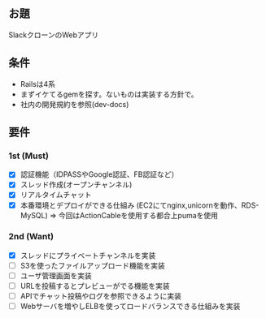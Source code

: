 ## お題
SlackクローンのWebアプリ
## 条件
- Railsは4系
- まずイケてるgemを探す。ないものは実装する方針で。
- 社内の開発規約を参照(dev-docs)

## 要件
### 1st (Must)
- [x] 認証機能（IDPASSやGoogle認証、FB認証など）
- [x] スレッド作成(オープンチャンネル)
- [x] リアルタイムチャット
- [x] 本番環境とデプロイができる仕組み
 (EC2にてnginx,unicornを動作、RDS-MySQL) => 今回はActionCableを使用する都合上pumaを使用

### 2nd (Want)
- [x] スレッドにプライベートチャンネルを実装
- [ ] S3を使ったファイルアップロード機能を実装
- [ ] ユーザ管理画面を実装
- [ ] URLを投稿するとプレビューがでる機能を実装
- [ ] APIでチャット投稿やログを参照できるように実装
- [ ] Webサーバを増やしELBを使ってロードバランスできる仕組みを実装

